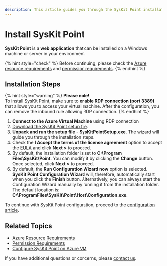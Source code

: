 ```yaml
---
description: This article guides you through the SysKit Point installation.
---
```


# Install SysKit Point

**SysKit Point** is a **web application** that can be installed on a Windows machine or server in your environment.

{% hint style="check" %}
Before continuing, please check the [Azure resource requirements](azure-resource-requirements.md) and [permission requirements](permission-requirements.md).
{% endhint %}

## Installation Steps

{% hint style="warning" %}
**Please note!**  
To install SysKit Point, make sure to **enable RDP connection \(port 3389\)** that allows you to access your virtual machine. After the configuration, you can remove the inbound rule allowing RDP connection.
{% endhint %}

1. **Connect to the Azure Virtual Machine** using RDP connection
2. [Download the SysKit Point setup file](https://my.syskit.com/).
3. **Unpack and run the setup file** - **SysKitPointSetup.exe**. The wizard will guide you through the installation steps.
4. Check the **I Accept the terms of the license agreement** option to accept the [EULA](https://www.syskit.com/eula/) and click **Next &gt;** to proceed.
5. By default, the installation folder is set to **C:\Program Files\SysKit\Point**. You can modify it by clicking the **Change** button. Once selected, click **Next &gt;** to proceed. 
65. By default, the **Run Configuration Wizard now** option is selected. **SysKit Point Configuration Wizard** will, therefore, automatically start when you click the **Finish** button. Alternatively, you can always start the Configuration Wizard manually by running it from the installation folder. The default location is: **C:\ProgramFiles\SysKit\Point\Host\Configuration.exe**.

To continue with SysKit Point configuration, proceed to the [configuration article](configure-syskit-point-on-azure-vm.md).

## Related Topics

* [Azure Resource Requirements](azure-resource-requirements.md)
* [Permission Requirements](permission-requirements.md)
* [Configure SysKit Point on Azure VM](configure-syskit-point-on-azure-vm.md)

If you have additional questions or concerns, please [contact us](https://www.syskit.com/contact-us/). 